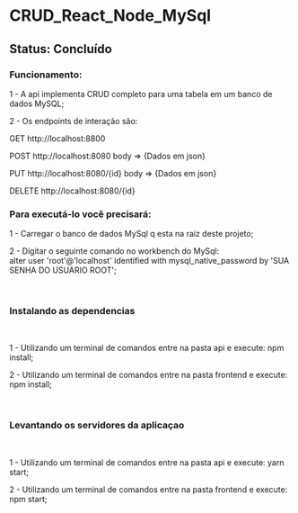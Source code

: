 # CRUD_React_Node_MySql

## Status: Concluído

### Funcionamento:
<p>1 - A api implementa CRUD completo para uma tabela em um banco de dados MySQL;</p>
<p>2 - Os endpoints de interação são: </p>
              <p> GET http://localhost:8800</p>
              <p> POST http://localhost:8080 body => {Dados em json}</p>
              <p> PUT http://localhost:8080/{id} body => {Dados em json}</p>
              <p> DELETE http://localhost:8080/{id}</p>
               

### Para executá-lo você precisará:
<p>1 - Carregar o banco de dados MySql q esta na raiz deste projeto;</p>
<p>2 - Digitar o seguinte comando no workbench do MySql:<br>
alter user 'root'@'localhost' identified with mysql_native_password by 'SUA SENHA DO USUARIO ROOT';
</p>
<br>
<h3> Instalando as dependencias</h3>
<br>
<p>1 - Utilizando um terminal de comandos entre na pasta api e execute: npm install;</p>
<p>2 - Utilizando um terminal de comandos entre na pasta frontend e execute: npm install;</p>
<br>
<h3> Levantando os servidores da aplicaçao</h3>
<br>
<p>1 - Utilizando um terminal de comandos entre na pasta api e execute: yarn start;</p>
<p>2 - Utilizando um terminal de comandos entre na pasta frontend e execute: npm start;</p>



